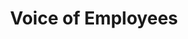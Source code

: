 ---
title: "Voice of Employees"
slug: "hr-employee-voice"
keywords: ['ai applications', 'applications of artificial intelligence', 'artificial intelligence examples applications', 'application of ai in engineering', 'applications of ai in engineering', 'applying ai', 'apps for artificial intelligence']
headertext: Case Studies
subheadertext: "Real Results: AI in Action"
industry: Healthcare
service: AI Product Development # Select one of the following service types: AI Assessment, AI Ops & Data Foundations, or AI Product Development
case:
  - title: Problem
    description: The client spent significant time and money analyzing employee sentiment, delaying critical insights and issue prioritization.
  - title: Solution
    description: Rotational automated comment categorization, sentiment analysis, and issue prioritization for faster, more actionable insights.
  - title: Results
    # If there should only be 1 bullet point in the Results box, delete one of the - result fields
    results:
      - result: 70% reduction in analysis time
      - result: Instant categorization of employee feedback
      - result: Prioritized key issues for faster resolution
real_results:
  tagline: Innovate or Stagnate
  title: Real Results
  description: The client’s HR team struggled to process large volumes of employee feedback from satisfaction surveys. Categorizing, summarizing, and identifying key patterns was labor-intensive, often taking so long that insights were outdated and irrelevant by the time they reached leadership.
  approach: Rotational implemented an AI-driven solution using natural language processing (NLP) to categorize employee comments from surveys. The system used sentiment analysis to assess the emotional tone of feedback and applied topic modeling to automatically group comments by themes, identifying key patterns. A priority ranking algorithm was deployed to flag critical issues based on frequency and sentiment, providing actionable insights for HR and leadership. The platform generated real-time dashboards, enabling both HR and executives to view prioritized concerns and track employee sentiment over time, significantly reducing manual analysis efforts.
  result: After using Rotational’s solution, the client cut analysis time by 70%, instantly categorized employee feedback, and prioritized key issues for HR and leadership. This led to more timely decision-making, faster issue resolution, and significantly improved employee satisfaction.
---